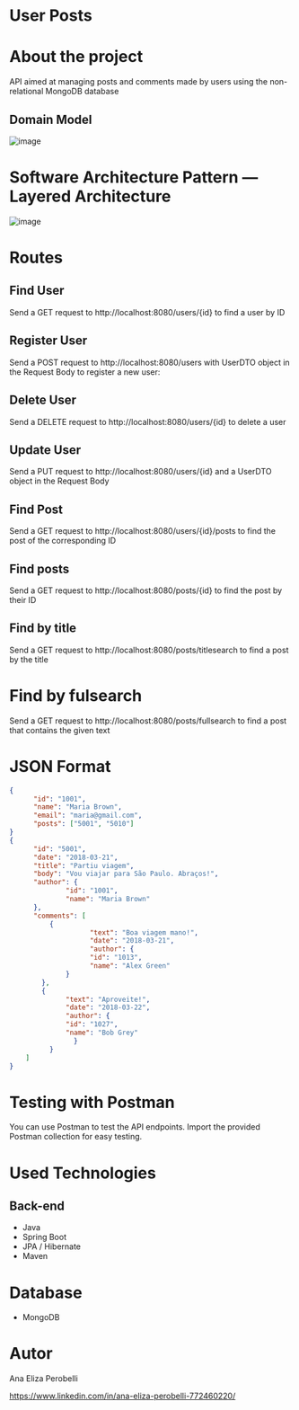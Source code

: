 # User Posts

# About the project
API aimed at managing posts and comments made by users using the non-relational MongoDB database

## Domain Model
![image](https://github.com/anaeliza12/workshop-spring-mongodb/assets/108037430/49c12b6e-91fd-4d68-ad4a-7e9c2f71b315)



# Software Architecture Pattern — Layered Architecture
![image](https://github.com/anaeliza12/workshop-spring-mongodb/assets/108037430/c4f37cde-c7da-4faf-abfb-0177acd3cd35)

# Routes

## Find User
Send a GET request to http://localhost:8080/users/{id} to find a user by ID

## Register User
Send a POST request to http://localhost:8080/users with UserDTO object in the Request Body to register a new user:


## Delete User
Send a DELETE request to http://localhost:8080/users/{id} to delete a user

## Update User
Send a PUT request to http://localhost:8080/users/{id} and a UserDTO object in the Request Body 

## Find Post 
Send a GET request to http://localhost:8080/users/{id}/posts to find the post of the corresponding ID

## Find posts
Send a GET request to http://localhost:8080/posts/{id} to find the post by their ID

## Find by title
Send a GET request to http://localhost:8080/posts/titlesearch to find a post by the title

# Find by fulsearch
Send a GET request to http://localhost:8080/posts/fullsearch to find a post that contains the given text


# JSON Format

```json
{
      "id": "1001",
      "name": "Maria Brown",
      "email": "maria@gmail.com",
      "posts": ["5001", "5010"]
}
{
      "id": "5001",
      "date": "2018-03-21",
      "title": "Partiu viagem",
      "body": "Vou viajar para São Paulo. Abraços!",
      "author": {
              "id": "1001",
              "name": "Maria Brown"
      },
      "comments": [
          {
                    "text": "Boa viagem mano!",
                    "date": "2018-03-21",
                    "author": {
                    "id": "1013",
                    "name": "Alex Green"
              }
        },
        {
              "text": "Aproveite!",
              "date": "2018-03-22",
              "author": {
              "id": "1027",
              "name": "Bob Grey"
                }
          }
    ]
}
```
# Testing with Postman
You can use Postman to test the API endpoints. Import the provided Postman collection for easy testing.


# Used Technologies
## Back-end 
- Java
- Spring Boot
- JPA / Hibernate
- Maven

# Database
- MongoDB
  
# Autor

Ana Eliza Perobelli

https://www.linkedin.com/in/ana-eliza-perobelli-772460220/
